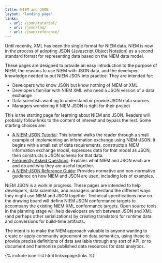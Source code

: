 ```yaml
---
title: NIEM and JSON
layout: 'landing_page'
links:
  - url: /json/tutorial/
  - url: /json/faq/
  - url: /json/reference/
---
```


Until recently, XML has been the single format for NIEM data. NIEM is now in the
process of adopting [JSON (Javascript Object Notation)](data/simple) as a second
standard format for representing data based on the NIEM data model.

These pages are designed to provide an easy introduction to the purpose of NIEM,
the reasons to use NIEM with JSON data, and the developer knowledge needed to
put NIEM JSON into practice. They are intended for:

* Developers who know JSON but know nothing of NIEM or XML
* Developers familiar with NIEM XML who need a JSON version of a data exchange
* Data scientists wanting to understand or provide JSON data sources
* Managers wondering if NIEM JSON is right for their project

This is the starting page for learning about NIEM and JSON. Readers will
probably follow links to the content of interest and bypass the rest. Some
starting choices are:

- [A NIEM-JSON Tutorial](tutorial): This tutorial walks the reader through a small example of implementing an
information exchange using NIEM-JSON. It begins with a small set of data
requirements, constructs a NIEM information exchange model, expresses data for
that model as JSON, then constructs a JSON schema for that data.
- [Frequently Asked Questions](faq): Explains what NIEM and JSON each are and do and
 why they are useful together.
- [A NIEM-JSON Reference Guide](reference): Provides normative and non-normative guidance 
on how NIEM and JSON are used, including lots of examples.

NIEM JSON is a work in progress. These pages are intended to help developers,
data scientists, and managers understand the different ways they might use NIEM
and JSON together. Technical specifications now on the drawing board will define
NIEM JSON conformance targets to accompany the existing NIEM XML conformance
targets. Open source tools in the planning stage will help developers switch
between JSON and XML (and perhaps other serializations) by creating translators
for runtime data and conversions for build-time artifacts.

The intent is to make the NIEM approach valuable to anyone wanting to
create or apply community agreement on data semantics, using these to
provide precise definitions of data available through any sort of API,
or to document and harmonize published data resources for data
analytics. 

{% include icon-list.html links=page.links %}
